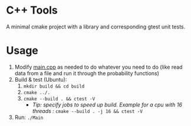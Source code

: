 # C++ Tools
A minimal cmake project with a library and corresponding gtest unit tests. 

# Usage
1. Modify [main.cpp](main.cpp) as needed to do whatever you need to do (like read data from a file and run it through the probability functions)
1. Build & test (Ubuntu):
    1. `mkdir build && cd build`
    1. `cmake ../.`
    1. `cmake --build . && ctest -V` 
        * *Tip: specify jobs to speed up build. Example for a cpu with 16 threads :* `cmake --build . -j 16 && ctest -V` 
1. Run: `./Main`
